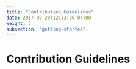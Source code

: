 ```yaml
---
title: "Contribution Guidelines"
date: 2017-08-20T12:33:36-04:00
weight: 3
subsection: "getting-started"
---
```


# Contribution Guidelines
